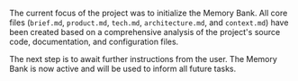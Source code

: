 The current focus of the project was to initialize the Memory Bank. All core files (`brief.md`, `product.md`, `tech.md`, `architecture.md`, and `context.md`) have been created based on a comprehensive analysis of the project's source code, documentation, and configuration files.

The next step is to await further instructions from the user. The Memory Bank is now active and will be used to inform all future tasks.